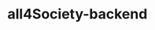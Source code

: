 # all4Society-backend
<!-- <div align="center">
<h1>5조 ♥은오⸜(♡'ᗜ'♡)⸝네 VUE 프로젝트♥</div>
<br>
<pre>
.⠀⢰⠒⠒⠒⢲⠆⠀⠀⢀⠤⢤⡀⠀⡴⠀⠀⢀⣀⣀⣰⣀⣀⡀⠀⠀⠀⠀⠀
⠀⠀⣎⣀⣀⣀⡜⠀⠀⢰⠃⠀⢠⠇⢰⠓⠂⠀⢀⠔⠒⠒⠲⡄⠀⠀⠀⠀⠀⠀
⠤⠤⠤⣤⠤⠤⠤⠄⠀⣇⠀⢀⠞⢀⡯⠤⠀⠀⠹⠤⡤⠤⠞⠁⠀⢠⠔⢤⣀⠆
 ⠀⠀⢀⡏⠀⠀⠀⠀⠀⠈⠉⠁⠀⡸⠀⠀⠠⠤⠤⠴⠧⠤⠤⠄⠀⠀⠀⠀⠀
</pre>
<pre>
은오야 발표 힘내~!
0:10 ────────*̥❄︎‧˚──────── 4:02
⇆      ◁     ❚❚     ▷      ↻
</pre>
<pre>
.　 /￣|
　｜ .｜정근이 따봉하나
,―′　 .|.∧ ∧ 드립니다!
| ＿_）(＾ω＾)
| ＿_）|⊂)
| ＿_）|-Ｊ
ヽ＿)ノ
</pre>
-->
